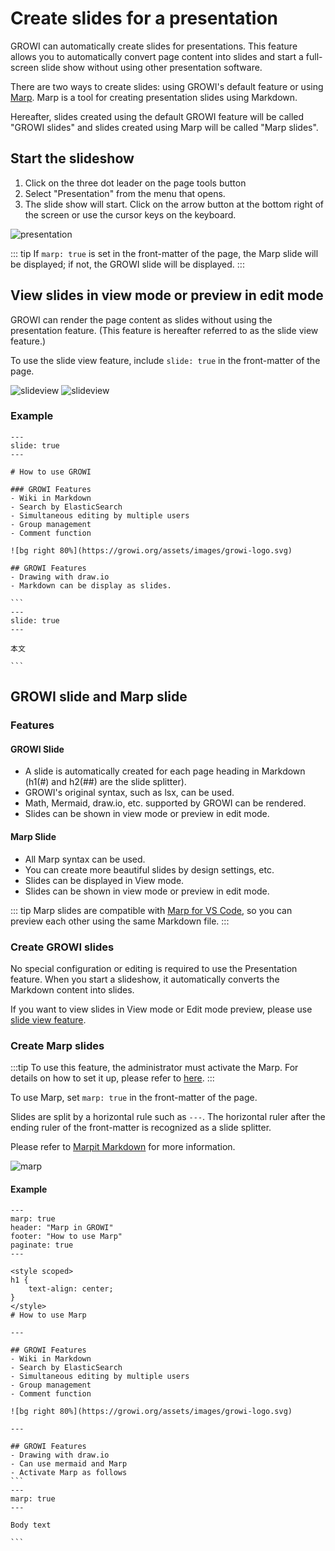 # Create slides for a presentation

GROWI can automatically create slides for presentations. This feature allows you to automatically convert page content into slides and start a full-screen slide show without using other presentation software.

There are two ways to create slides: using GROWI's default feature or using [Marp](https://marp.app/). Marp is a tool for creating presentation slides using Markdown.

Hereafter, slides created using the default GROWI feature will be called "GROWI slides" and slides created using Marp will be called "Marp slides".

## Start the slideshow

1. Click on the three dot leader on the page tools button
1. Select "Presentation" from the menu that opens.
1. The slide show will start. Click on the arrow button at the bottom right of the screen or use the cursor keys on the keyboard.

<img :src="$withBase('/assets/images/en/presentation.png')" alt="presentation">

::: tip
If `marp: true` is set in the front-matter of the page, the Marp slide will be displayed; if not, the GROWI slide will be displayed.
:::

## View slides in view mode or preview in edit mode

GROWI can render the page content as slides without using the presentation feature. (This feature is hereafter referred to as the slide view feature.)

To use the slide view feature, include `slide: true` in the front-matter of the page.

<img :src="$withBase('/assets/images/en/slide_preview.png')" alt="slideview">

<img :src="$withBase('/assets/images/en/slide_view.png')" alt="slideview">

### Example

~~~slide view
---
slide: true
---

# How to use GROWI

### GROWI Features
- Wiki in Markdown
- Search by ElasticSearch
- Simultaneous editing by multiple users
- Group management
- Comment function

![bg right 80%](https://growi.org/assets/images/growi-logo.svg)

## GROWI Features
- Drawing with draw.io
- Markdown can be display as slides.

```
---
slide: true
---

本文

```
~~~


## GROWI slide and Marp slide

### Features

#### GROWI Slide

- A slide is automatically created for each page heading in Markdown (h1(#) and h2(##) are the slide splitter).
- GROWI's original syntax, such as lsx, can be used.
- Math, Mermaid, draw.io, etc. supported by GROWI can be rendered.
- Slides can be shown in view mode or preview in edit mode.

#### Marp Slide

- All Marp syntax can be used.
- You can create more beautiful slides by design settings, etc.
- Slides can be displayed in View mode.
- Slides can be shown in view mode or preview in edit mode.

::: tip
Marp slides are compatible with [Marp for VS Code](https://github.com/marp-team/marp-vscode), so you can preview each other using the same Markdown file.
:::

### Create GROWI slides

No special configuration or editing is required to use the Presentation feature. When you start a slideshow, it automatically converts the Markdown content into slides.

If you want to view slides in View mode or Edit mode preview, please use [slide view feature](/en/guide/features/presentation.html##view-slides-in-view-mode-or-preview-in-edit-mode).

### Create Marp slides

:::tip
To use this feature, the administrator must activate the Marp. For details on how to set it up, please refer to [here](/en/admin-guide/management-cookbook/marp.html).
:::

To use Marp, set `marp: true` in the front-matter of the page.

Slides are split by a horizontal rule such as `---`. The horizontal ruler after the ending ruler of the front-matter is recognized as a slide splitter.

Please refer to [Marpit Markdown](https://marpit.marp.app/markdown) for more information.

<img :src="$withBase('/assets/images/en/marp.png')" alt="marp">

#### Example

~~~marp
---
marp: true
header: "Marp in GROWI"
footer: "How to use Marp"
paginate: true
---

<style scoped>
h1 {
    text-align: center;
}
</style>
# How to use Marp

---

## GROWI Features
- Wiki in Markdown
- Search by ElasticSearch
- Simultaneous editing by multiple users
- Group management
- Comment function

![bg right 80%](https://growi.org/assets/images/growi-logo.svg)

---

## GROWI Features
- Drawing with draw.io
- Can use mermaid and Marp
- Activate Marp as follows
```
---
marp: true
---

Body text

```
~~~

